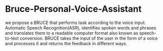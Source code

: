 # Bruce-Personal-Voice-Assistant
we propose a BRUCE that performs task according to the voice input. Automatic Speech Recognition(ASR), identifies spoken words and phrases and translates them to a readable computer format also known as speech-to-text conversion. BRUCE takes the input of the user in the form of a voice and processes it and returns the feedback in different ways.
